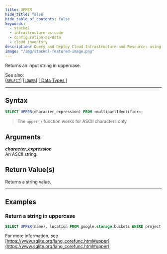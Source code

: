 ```yaml
---
title: UPPER
hide_title: false
hide_table_of_contents: false
keywords:
  - stackql
  - infrastructure-as-code
  - configuration-as-data
  - cloud inventory
description: Query and Deploy Cloud Infrastructure and Resources using SQL
image: "/img/stackql-featured-image.png"
---
```

Returns an input string in uppercase.  

See also:  
[[` SELECT `]](/docs/language-spec/select) [[` LOWER `]](/docs/language-spec/functions/string/lower) [[ Data Types ]](/docs/language-spec/data-types)

* * * 

## Syntax

```sql
SELECT UPPER(character_expression) FROM <multipartIdentifier>;
```
> The `upper()` function works for ASCII characters only.

## Arguments

__*character_expression*__  
An ASCII string.

## Return Value(s)
Returns a string value.

* * *

## Examples

### Return a string in uppercase

```sql
SELECT UPPER(name), location FROM google.storage.buckets WHERE project = 'stackql-demo';
```

For more information, see [https://www.sqlite.org/lang_corefunc.html#upper](https://www.sqlite.org/lang_corefunc.html#upper)